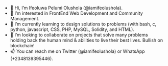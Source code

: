 - 👋 Hi, I’m Ifeoluwa Pelumi Olushola (@iamifeolushola).
- 👀 I’m interested in FrontEnd Web Development and Community Management.
- 🌱 I’m currently learning to design solutions to problems (with bash, c, python, javascript, CSS, PHP, MySQL, Solidity, and HTML).
- 💞️ I’m looking to collaborate on projects that solve many problems holding back the human mind & abilities to live their best lives. Bullish on blockchain!
- 📫 You can reach me on Twitter (@iamifeolushola) or WhatsApp (+2348139395446).

<!---
iamifeolushola/iamifeolushola is a ✨ special ✨ repository because its `README.md` (this file) appears on your GitHub profile.
You can click the Preview link to take a look at your changes.
--->
